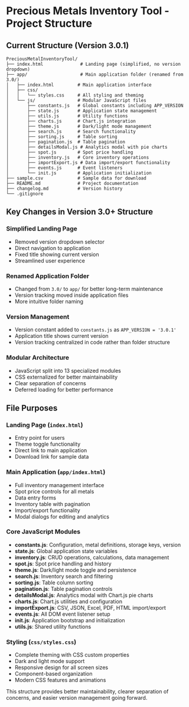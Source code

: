 # Precious Metals Inventory Tool - Project Structure

## Current Structure (Version 3.0.1)

```
PreciousMetalInventoryTool/
├── index.html              # Landing page (simplified, no version dropdown)
├── app/                    # Main application folder (renamed from 3.0/)
│   ├── index.html         # Main application interface
│   ├── css/
│   │   └── styles.css     # All styling and theming
│   └── js/                # Modular JavaScript files
│       ├── constants.js   # Global constants including APP_VERSION
│       ├── state.js       # Application state management
│       ├── utils.js       # Utility functions
│       ├── charts.js      # Chart.js integration
│       ├── theme.js       # Dark/light mode management
│       ├── search.js      # Search functionality
│       ├── sorting.js     # Table sorting
│       ├── pagination.js  # Table pagination
│       ├── detailsModal.js # Analytics modal with pie charts
│       ├── spot.js        # Spot price handling
│       ├── inventory.js   # Core inventory operations
│       ├── importExport.js # Data import/export functionality
│       ├── events.js      # Event listeners
│       └── init.js        # Application initialization
├── sample.csv             # Sample data for download
├── README.md              # Project documentation
├── changelog.md           # Version history
└── .gitignore
```

## Key Changes in Version 3.0+ Structure 

### Simplified Landing Page
- Removed version dropdown selector
- Direct navigation to application
- Fixed title showing current version
- Streamlined user experience

### Renamed Application Folder
- Changed from `3.0/` to `app/` for better long-term maintenance
- Version tracking moved inside application files
- More intuitive folder naming

### Version Management
- Version constant added to `constants.js` as `APP_VERSION = '3.0.1'`
- Application title shows current version
- Version tracking centralized in code rather than folder structure

### Modular Architecture
- JavaScript split into 13 specialized modules
- CSS externalized for better maintainability
- Clear separation of concerns
- Deferred loading for better performance

## File Purposes

### Landing Page (`index.html`)
- Entry point for users
- Theme toggle functionality
- Direct link to main application
- Download link for sample data

### Main Application (`app/index.html`)
- Full inventory management interface
- Spot price controls for all metals
- Data entry forms
- Inventory table with pagination
- Import/export functionality
- Modal dialogs for editing and analytics

### Core JavaScript Modules
- **constants.js**: Configuration, metal definitions, storage keys, version
- **state.js**: Global application state variables
- **inventory.js**: CRUD operations, calculations, data management
- **spot.js**: Spot price handling and history
- **theme.js**: Dark/light mode toggle and persistence
- **search.js**: Inventory search and filtering
- **sorting.js**: Table column sorting
- **pagination.js**: Table pagination controls
- **detailsModal.js**: Analytics modal with Chart.js pie charts
- **charts.js**: Chart.js utilities and configuration
- **importExport.js**: CSV, JSON, Excel, PDF, HTML import/export
- **events.js**: All DOM event listener setup
- **init.js**: Application bootstrap and initialization
- **utils.js**: Shared utility functions

### Styling (`css/styles.css`)
- Complete theming with CSS custom properties
- Dark and light mode support
- Responsive design for all screen sizes
- Component-based organization
- Modern CSS features and animations

This structure provides better maintainability, clearer separation of concerns, and easier version management going forward.
